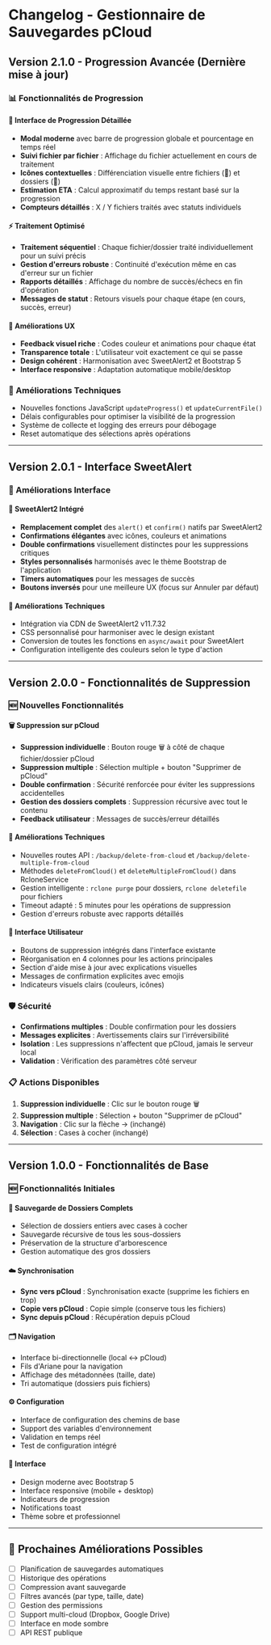 # Changelog - Gestionnaire de Sauvegardes pCloud

## Version 2.1.0 - Progression Avancée (Dernière mise à jour)

### 📊 Fonctionnalités de Progression

#### 🎯 Interface de Progression Détaillée
- **Modal moderne** avec barre de progression globale et pourcentage en temps réel
- **Suivi fichier par fichier** : Affichage du fichier actuellement en cours de traitement
- **Icônes contextuelles** : Différenciation visuelle entre fichiers (📄) et dossiers (📁)
- **Estimation ETA** : Calcul approximatif du temps restant basé sur la progression
- **Compteurs détaillés** : X / Y fichiers traités avec statuts individuels

#### ⚡ Traitement Optimisé
- **Traitement séquentiel** : Chaque fichier/dossier traité individuellement pour un suivi précis
- **Gestion d'erreurs robuste** : Continuité d'exécution même en cas d'erreur sur un fichier
- **Rapports détaillés** : Affichage du nombre de succès/échecs en fin d'opération
- **Messages de statut** : Retours visuels pour chaque étape (en cours, succès, erreur)

#### 🎨 Améliorations UX
- **Feedback visuel riche** : Codes couleur et animations pour chaque état
- **Transparence totale** : L'utilisateur voit exactement ce qui se passe
- **Design cohérent** : Harmonisation avec SweetAlert2 et Bootstrap 5
- **Interface responsive** : Adaptation automatique mobile/desktop

### 🔧 Améliorations Techniques
- Nouvelles fonctions JavaScript `updateProgress()` et `updateCurrentFile()`
- Délais configurables pour optimiser la visibilité de la progression
- Système de collecte et logging des erreurs pour débogage
- Reset automatique des sélections après opérations

---

## Version 2.0.1 - Interface SweetAlert

### 🎨 Améliorations Interface

#### 💎 SweetAlert2 Intégré
- **Remplacement complet** des `alert()` et `confirm()` natifs par SweetAlert2
- **Confirmations élégantes** avec icônes, couleurs et animations
- **Double confirmations** visuellement distinctes pour les suppressions critiques
- **Styles personnalisés** harmonisés avec le thème Bootstrap de l'application
- **Timers automatiques** pour les messages de succès
- **Boutons inversés** pour une meilleure UX (focus sur Annuler par défaut)

#### 🔧 Améliorations Techniques
- Intégration via CDN de SweetAlert2 v11.7.32
- CSS personnalisé pour harmoniser avec le design existant
- Conversion de toutes les fonctions en `async/await` pour SweetAlert
- Configuration intelligente des couleurs selon le type d'action

---

## Version 2.0.0 - Fonctionnalités de Suppression

### 🆕 Nouvelles Fonctionnalités

#### 🗑️ Suppression sur pCloud
- **Suppression individuelle** : Bouton rouge 🗑️ à côté de chaque fichier/dossier pCloud
- **Suppression multiple** : Sélection multiple + bouton "Supprimer de pCloud"
- **Double confirmation** : Sécurité renforcée pour éviter les suppressions accidentelles
- **Gestion des dossiers complets** : Suppression récursive avec tout le contenu
- **Feedback utilisateur** : Messages de succès/erreur détaillés

#### 🔧 Améliorations Techniques
- Nouvelles routes API : `/backup/delete-from-cloud` et `/backup/delete-multiple-from-cloud`
- Méthodes `deleteFromCloud()` et `deleteMultipleFromCloud()` dans RcloneService
- Gestion intelligente : `rclone purge` pour dossiers, `rclone deletefile` pour fichiers
- Timeout adapté : 5 minutes pour les opérations de suppression
- Gestion d'erreurs robuste avec rapports détaillés

#### 🎨 Interface Utilisateur
- Boutons de suppression intégrés dans l'interface existante
- Réorganisation en 4 colonnes pour les actions principales
- Section d'aide mise à jour avec explications visuelles
- Messages de confirmation explicites avec emojis
- Indicateurs visuels clairs (couleurs, icônes)

### 🛡️ Sécurité

- **Confirmations multiples** : Double confirmation pour les dossiers
- **Messages explicites** : Avertissements clairs sur l'irréversibilité
- **Isolation** : Les suppressions n'affectent que pCloud, jamais le serveur local
- **Validation** : Vérification des paramètres côté serveur

### 📋 Actions Disponibles

1. **Suppression individuelle** : Clic sur le bouton rouge 🗑️
2. **Suppression multiple** : Sélection + bouton "Supprimer de pCloud"
3. **Navigation** : Clic sur la flèche → (inchangé)
4. **Sélection** : Cases à cocher (inchangé)

---

## Version 1.0.0 - Fonctionnalités de Base

### 🆕 Fonctionnalités Initiales

#### 📁 Sauvegarde de Dossiers Complets
- Sélection de dossiers entiers avec cases à cocher
- Sauvegarde récursive de tous les sous-dossiers
- Préservation de la structure d'arborescence
- Gestion automatique des gros dossiers

#### ☁️ Synchronisation
- **Sync vers pCloud** : Synchronisation exacte (supprime les fichiers en trop)
- **Copie vers pCloud** : Copie simple (conserve tous les fichiers)
- **Sync depuis pCloud** : Récupération depuis pCloud

#### 🗂️ Navigation
- Interface bi-directionnelle (local ↔ pCloud)
- Fils d'Ariane pour la navigation
- Affichage des métadonnées (taille, date)
- Tri automatique (dossiers puis fichiers)

#### ⚙️ Configuration
- Interface de configuration des chemins de base
- Support des variables d'environnement
- Validation en temps réel
- Test de configuration intégré

#### 🎨 Interface
- Design moderne avec Bootstrap 5
- Interface responsive (mobile + desktop)
- Indicateurs de progression
- Notifications toast
- Thème sobre et professionnel

---

## 🚀 Prochaines Améliorations Possibles

- [ ] Planification de sauvegardes automatiques
- [ ] Historique des opérations
- [ ] Compression avant sauvegarde
- [ ] Filtres avancés (par type, taille, date)
- [ ] Gestion des permissions
- [ ] Support multi-cloud (Dropbox, Google Drive)
- [ ] Interface en mode sombre
- [ ] API REST publique 